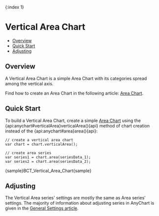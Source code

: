 {:index 1}
# Vertical Area Chart

* [Overview](#overview)
* [Quick Start](#quick_start)
* [Adjusting](#adjusting)

## Overview

A Vertical Area Chart is a simple Area Chart with its categories spread among the vertical axis.

Find how to create an Area Chart in the following article: [Area Chart](../Area_Chart).

## Quick Start

To build a Vertical Area Chart, create a simple [Area Chart](../Area_Chart) using the {api:anychart#verticalArea}verticalArea(){api} method of chart creation instead of the {api:anychart#area}area(){api}:

```
// create a vertical area chart
var chart = chart.verticalArea();

// create area series
var series1 = chart.area(seriesData_1);
var series2 = chart.area(seriesData_2);
```

{sample}BCT\_Vertical\_Area\_Chart{sample}

## Adjusting

The Vertical Area series' settings are mostly the same as Area series' settings. The majority of information about adjusting series in AnyChart is given in the [General Settings article](../General_Settings).